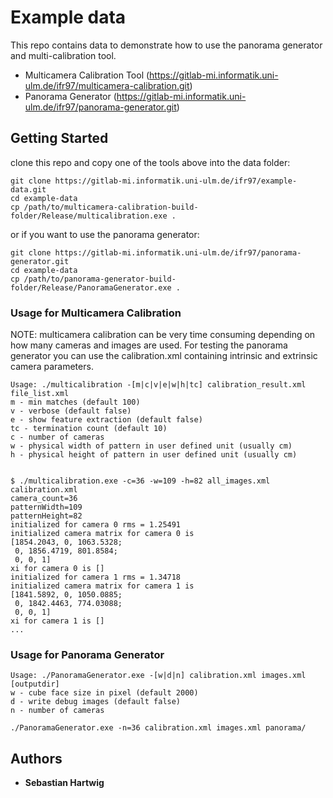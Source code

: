 # Example data

This repo contains data to demonstrate how to use the panorama generator and multi-calibration tool.
* Multicamera Calibration Tool (https://gitlab-mi.informatik.uni-ulm.de/ifr97/multicamera-calibration.git)
* Panorama Generator (https://gitlab-mi.informatik.uni-ulm.de/ifr97/panorama-generator.git)

## Getting Started

clone this repo and copy one of the tools above into the data folder:
```
git clone https://gitlab-mi.informatik.uni-ulm.de/ifr97/example-data.git
cd example-data
cp /path/to/multicamera-calibration-build-folder/Release/multicalibration.exe .
```
or if you want to use the panorama generator:
```
git clone https://gitlab-mi.informatik.uni-ulm.de/ifr97/panorama-generator.git
cd example-data
cp /path/to/panorama-generator-build-folder/Release/PanoramaGenerator.exe .
```

### Usage for Multicamera Calibration
NOTE: multicamera calibration can be very time consuming depending on how many cameras and images are used. 
For testing the panorama generator you can use the calibration.xml containing intrinsic and extrinsic camera parameters.

```
Usage: ./multicalibration -[m|c|v|e|w|h|tc] calibration_result.xml file_list.xml
m - min matches (default 100)
v - verbose (default false)
e - show feature extraction (default false)
tc - termination count (default 10)
c - number of cameras
w - physical width of pattern in user defined unit (usually cm)
h - physical height of pattern in user defined unit (usually cm)


$ ./multicalibration.exe -c=36 -w=109 -h=82 all_images.xml calibration.xml
camera_count=36
patternWidth=109
patternHeight=82
initialized for camera 0 rms = 1.25491
initialized camera matrix for camera 0 is
[1854.2043, 0, 1063.5328;
 0, 1856.4719, 801.8584;
 0, 0, 1]
xi for camera 0 is []
initialized for camera 1 rms = 1.34718
initialized camera matrix for camera 1 is
[1841.5892, 0, 1050.0885;
 0, 1842.4463, 774.03088;
 0, 0, 1]
xi for camera 1 is []
...
```

### Usage for Panorama Generator
```
Usage: ./PanoramaGenerator.exe -[w|d|n] calibration.xml images.xml [outputdir]
w - cube face size in pixel (default 2000)
d - write debug images (default false)
n - number of cameras

./PanoramaGenerator.exe -n=36 calibration.xml images.xml panorama/
```


## Authors

* **Sebastian Hartwig**